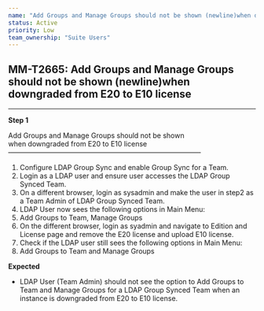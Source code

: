 ```yaml
---
name: "Add Groups and Manage Groups should not be shown (newline)when downgraded from E20 to E10 license"
status: Active
priority: Low
team_ownership: "Suite Users"
---
```


## MM-T2665: Add Groups and Manage Groups should not be shown (newline)when downgraded from E20 to E10 license

---

**Step 1**

Add Groups and Manage Groups should not be shown\
when downgraded from E20 to E10 license\
————————————————————————————

1. Configure LDAP Group Sync and enable Group Sync for a Team.
2. Login as a LDAP user and ensure user accesses the LDAP Group Synced Team.
3. On a different browser, login as sysadmin and make the user in step2 as a Team Admin of LDAP Group Synced Team.
4. LDAP User now sees the following options in Main Menu:
5. Add Groups to Team, Manage Groups
6. On the different browser, login as syadmin and navigate to Edition and License page and remove the E20 license and upload E10 license.
7. Check if the LDAP user still sees the following options in Main Menu:
8. Add Groups to Team and Manage Groups

**Expected**

- LDAP User (Team Admin) should not see the option to Add Groups to Team and Manage Groups for a LDAP Group Synced Team when an instance is downgraded from E20 to E10 license.
